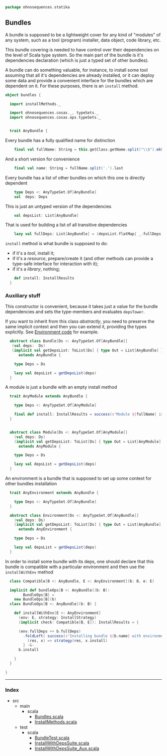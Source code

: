 
```scala
package ohnosequences.statika
```

## Bundles

A bundle is supposed to be a lightweight cover for any kind of "modules" of any system, such as a 
tool (program) installer, data object, code library, etc.

This bundle covering is needed to have control over their dependencies on the level of Scala type 
system. So the main part of the bundle is it's dependencies declaration (which is just a typed 
set of other bundles).

A bundle can do something valuable, for instance, to install some tool assuming that all it's
dependencies are already installed, or it can deploy some data and provide a convenient interface
for the bundles which are dependent on it. For these purposes, there is an `install` method.


```scala
object bundles {

  import installMethods._

  import ohnosequences.cosas._, typeSets._
  import ohnosequences.cosas.ops.typeSets._


  trait AnyBundle {
```

Every bundle has a fully qualified name for distinction

```scala
    final val fullName: String = this.getClass.getName.split("\\$").mkString(".")
```

And a short version for convenience

```scala
    final val name: String = fullName.split('.').last
```

Every bundle has a list of other bundles on which this one is directly dependent

```scala
    type Deps <: AnyTypeSet.Of[AnyBundle]
    val  deps: Deps
```

This is just an untyped version of the dependencies

```scala
    val depsList: List[AnyBundle]
```

That is used for building a list of all transitive dependencies

```scala
    lazy val fullDeps: List[AnyBundle] = (depsList.flatMap{ _.fullDeps } ::: depsList).distinct
```

`install` method is what bundle is supposed to do:
- if it's a _tool_, install it;
- if it's a _resource_, prepare/create it (and other methods can provide 
  a type-safe interface for interaction with it);
- if it's a _library_, nothing;


```scala
    def install: InstallResults
  }
```

### Auxiliary stuff

  This constructor is convenient, because it takes just a value for the bundle dependencies and sets 
  the type-members and evaluates `depsTower`.

  If you want to inherit from this class _abstractly_, you need to preserve the same implicit context and then you can extend it, providing the types explicitly. See [Environment code](Environment.md) for example.


```scala
  abstract class Bundle[Ds <: AnyTypeSet.Of[AnyBundle]]
   (val deps:  Ds)
   (implicit val getDepsList: ToList[Ds] { type Out = List[AnyBundle] }) 
      extends AnyBundle {

    type Deps = Ds 

    lazy val depsList = getDepsList(deps)
  }
```

A module is just a bundle with an empty install method

```scala
  trait AnyModule extends AnyBundle {

    type Deps <: AnyTypeSet.Of[AnyModule]

    final def install: InstallResults = success(s"Module ${fullName} is installed")
  }


  abstract class Module[Ds <: AnyTypeSet.Of[AnyModule]]
    (val deps: Ds)
    (implicit val getDepsList: ToList[Ds] { type Out = List[AnyModule] }) 
      extends AnyModule {

    type Deps = Ds 

    lazy val depsList = getDepsList(deps)
  }
```

An environment is a bundle that is supposed to set up some context for other bundles installation

```scala
  trait AnyEnvironment extends AnyBundle {

    type Deps <: AnyTypeSet.Of[AnyBundle]
  }

  abstract class Environment[Ds <: AnyTypeSet.Of[AnyBundle]]
    (val deps: Ds)
    (implicit val getDepsList: ToList[Ds] { type Out = List[AnyBundle] }) 
      extends AnyEnvironment {

    type Deps = Ds 

    lazy val depsList = getDepsList(deps)
  }
```

In order to install some bundle with its deps, one should declare that this bundle is
compatible with a particular environment and then use the `installWithEnv` method

```scala
  class Compatible[B <: AnyBundle, E <: AnyEnvironment](b: B, e: E)

  implicit def bundleOps[B <: AnyBundle](b: B):
        BundleOps[B] =
    new BundleOps[B](b)
  class BundleOps[B <: AnyBundle](b: B) {

    def installWithEnv[E <: AnyEnvironment]
      (env: E, strategy: InstallStrategy)
      (implicit check: Compatible[B, E]): InstallResults = {

      (env.fullDeps ++ b.fullDeps)
        .foldLeft( success(s"Installing bundle ${b.name} with environment ${env.name}") ){
          (res, x) => strategy(res, x.install)
        } -&- 
      b.install

    }
  }

}

```


------

### Index

+ src
  + main
    + scala
      + [Bundles.scala][main/scala/Bundles.scala]
      + [InstallMethods.scala][main/scala/InstallMethods.scala]
  + test
    + scala
      + [BundleTest.scala][test/scala/BundleTest.scala]
      + [InstallWithDepsSuite.scala][test/scala/InstallWithDepsSuite.scala]
      + [InstallWithDepsSuite_Aux.scala][test/scala/InstallWithDepsSuite_Aux.scala]

[main/scala/Bundles.scala]: Bundles.scala.md
[main/scala/InstallMethods.scala]: InstallMethods.scala.md
[test/scala/BundleTest.scala]: ../../test/scala/BundleTest.scala.md
[test/scala/InstallWithDepsSuite.scala]: ../../test/scala/InstallWithDepsSuite.scala.md
[test/scala/InstallWithDepsSuite_Aux.scala]: ../../test/scala/InstallWithDepsSuite_Aux.scala.md